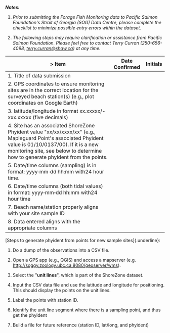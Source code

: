 ***Notes:***



1.  *Prior to submitting the Forage Fish Monitoring data to Pacific Salmon Foundation's Strait of Georgia (SOG) Data Centre, please complete the checklist to minimize possible entry errors within the dataset.*



2.  *The following steps may require clarification or assistance from Pacific Salmon Foundation. Please feel free to contact Terry Curran (250-656-4098, <terry.curran@shaw.ca>) at any time.*



| > **Item** | **Date Confirmed** | **Initials** |
| ---------- | ------------------ | ------------ |
| 1.  Title of data submission |  |  |
| 2.  GPS coordinates to ensure monitoring sites are in the correct location for the surveyed beach station(s) (e.g., plot coordinates on Google Earth) |  |  |
| 3.  latitude/longitude in format xx.xxxxx/-xxx.xxxxx (five decimals) |  |  |
| 4.  Site has an associated ShoreZone Phyident value "xx/xx/xxxx/xx" (e.g., Mapleguard Point's associated Phyident value is 01/10/0137/00). If it is a new monitoring site, see below to determine how to generate phyident from the points. |  |  |
| 5.  Date/time columns (sampling) is in format: yyyy‑mm‑dd hh:mm with24 hour time. |  |  |
| 6.  Date/time columns (both tidal values) in format: yyyy‑mm‑dd hh:mm with24 hour time |  |  |
| 7.  Beach name/station properly aligns with your site sample ID |  |  |
| 8.  Data entered aligns with the appropriate columns |  |  |


[Steps to generate phyident from points for new sample sites]{.underline}:



1.  Do a dump of the observations into a CSV file.



2.  Open a GPS app (e.g., QGIS) and access a mapserver (e.g. <http://soggy.zoology.ubc.ca:8080/geoserver/wms>).



3.  Select the "**unit lines**", which is part of the ShoreZone dataset.



4.  Input the CSV data file and use the latitude and longitude for positioning. This should display the points on the unit lines.



5.  Label the points with station ID.



6.  Identify the unit line segment where there is a sampling point, and thus get the phyident



7.  Build a file for future reference (station ID, lat/long, and phyident)
